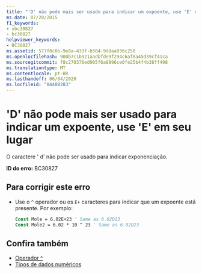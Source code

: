 ```yaml
---
title: "'D' não pode mais ser usado para indicar um expoente, use 'E' em seu lugar"
ms.date: 07/20/2015
f1_keywords:
- vbc30827
- bc30827
helpviewer_keywords:
- BC30827
ms.assetid: 577f8c0b-9e8a-433f-b504-9ddaa936c250
ms.openlocfilehash: 900b7c1b921aadbfde9f294c6af8a45d39cf41ca
ms.sourcegitcommit: f8c270376ed905f6a8896ce0fe25b4f4b38ff498
ms.translationtype: MT
ms.contentlocale: pt-BR
ms.lasthandoff: 06/04/2020
ms.locfileid: "84408283"
---
```

# <a name="d-can-no-longer-be-used-to-indicate-an-exponent-use-e-instead"></a>'D' não pode mais ser usado para indicar um expoente, use 'E' em seu lugar
O caractere ' d' não pode ser usado para indicar exponenciação.  
  
 **ID do erro:** BC30827  
  
## <a name="to-correct-this-error"></a>Para corrigir este erro  
  
- Use o `^` operador ou os `E+` caracteres para indicar que um expoente está presente. Por exemplo:  
  
    ```vb  
    Const Mole = 6.02E+23 ' Same as 6.02D23  
    Const Mole2 = 6.02 * 10 ^ 23 ' Same as 6.02D23  
    ```  
  
## <a name="see-also"></a>Confira também

- [Operador ^](../language-reference/operators/exponentiation-operator.md)
- [Tipos de dados numéricos](../programming-guide/language-features/data-types/numeric-data-types.md)
